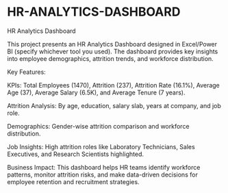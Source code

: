 # HR-ANALYTICS-DASHBOARD
HR Analytics Dashboard

This project presents an HR Analytics Dashboard designed in Excel/Power BI (specify whichever tool you used). The dashboard provides key insights into employee demographics, attrition trends, and workforce distribution.

Key Features:

KPIs: Total Employees (1470), Attrition (237), Attrition Rate (16.1%), Average Age (37), Average Salary (6.5K), and Average Tenure (7 years).

Attrition Analysis: By age, education, salary slab, years at company, and job role.

Demographics: Gender-wise attrition comparison and workforce distribution.

Job Insights: High attrition roles like Laboratory Technicians, Sales Executives, and Research Scientists highlighted.


Business Impact:
This dashboard helps HR teams identify workforce patterns, monitor attrition risks, and make data-driven decisions for employee retention and recruitment strategies.
